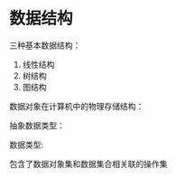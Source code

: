 # 数据结构

三种基本数据结构：
<ol>
<li>线性结构</li>
<li>树结构</li>
<li>图结构</li>
</ol>

数据对象在计算机中的物理存储结构：

抽象数据类型：

数据类型:
<ul>

</ul>
包含了数据对象集和数据集合相关联的操作集